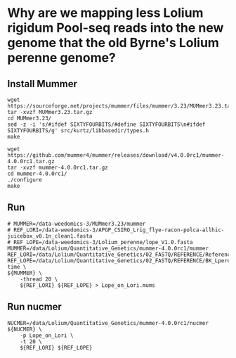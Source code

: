 # Why are we mapping less Lolium rigidum Pool-seq reads into the new genome that the old Byrne's Lolium perenne genome?

## Install Mummer
```{sh}
wget https://sourceforge.net/projects/mummer/files/mummer/3.23/MUMmer3.23.tar.gz
tar -xvzf MUMmer3.23.tar.gz
cd MUMmer3.23/
sed -z -i 's/#ifdef SIXTYFOURBITS/#define SIXTYFOURBITS\n#ifdef SIXTYFOURBITS/g' src/kurtz/libbasedir/types.h
make

wget https://github.com/mummer4/mummer/releases/download/v4.0.0rc1/mummer-4.0.0rc1.tar.gz
tar -xvzf mummer-4.0.0rc1.tar.gz
cd mummer-4.0.0rc1/
./configure
make
```

## Run
```{sh}
# MUMMER=/data-weedomics-3/MUMmer3.23/mummer
# REF_LORI=/data-weedomics-3/APGP_CSIRO_Lrig_flye-racon-polca-allhic-juicebox_v0.1n_clean1.fasta
# REF_LOPE=/data-weedomics-3/Lolium_perenne/lope_V1.0.fasta
MUMMER=/data/Lolium/Quantitative_Genetics/mummer-4.0.0rc1/mummer
REF_LORI=/data/Lolium/Quantitative_Genetics/02_FASTQ/REFERENCE/Reference.fasta
REF_LOPE=/data/Lolium/Quantitative_Genetics/02_FASTQ/REFERENCE/BK_Lperenne/Reference.fasta
time \
${MUMMER} \
    -thread 20 \
    ${REF_LORI} ${REF_LOPE} > Lope_on_Lori.mums
```

<!-- ## Plot output
```{sh}
# MUMMERPLOT=/data-weedomics-3/MUMmer3.23/mummerplot
MUMMERPLOT=/data/Lolium/Quantitative_Genetics/mummer-4.0.0rc1/mummerplot
time \
${MUMMERPLOT} \
    --png \
    --prefix=Lope_on_Lori \
    Lope_on_Lori.mums

gnuplot Lope_on_Lori.gp
eog Lope_on_Lori.ps

```
 -->

## Run nucmer
```{sh}
NUCMER=/data/Lolium/Quantitative_Genetics/mummer-4.0.0rc1/nucmer
${NUCMER} \
    -p Lope_on_Lori \
    -t 20 \
    ${REF_LORI} ${REF_LOPE}

```